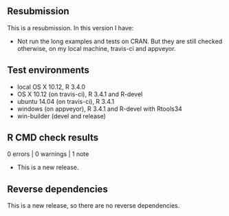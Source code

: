 ## Resubmission
This is a resubmission. In this version I have:

* Not run the long examples and tests on CRAN.
  But they are still checked otherwise, on my local machine, travis-ci and appveyor.

## Test environments
* local OS X 10.12, R 3.4.0
* OS X 10.12 (on travis-ci), R 3.4.1 and R-devel
* ubuntu 14.04 (on travis-ci), R 3.4.1
* windows (on appveyor), R 3.4.1 and R-devel with Rtools34
* win-builder (devel and release)

## R CMD check results

0 errors | 0 warnings | 1 note

* This is a new release.

## Reverse dependencies

This is a new release, so there are no reverse dependencies.

